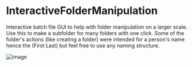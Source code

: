 # InteractiveFolderManipulation

Interactive batch file GUI to help with folder manipulation on a larger scale. 
Use this to make a subfolder for many folders with one click.
Some of the folder's actions (like creating a folder) were intended for a person's name hence the (First Last) but feel free to use any naming structure.

![image](https://github.com/DomMinnich/InteractiveFolderManipulation/assets/113619219/69ccd446-7a20-43fb-9719-a67c57590594)
